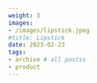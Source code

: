 ```yaml
---
weight: 3
images:
- /images/lipstick.jpeg
#title: Lipstick
date: 2023-02-23
tags:
- archive # all postss
- product
---
```

